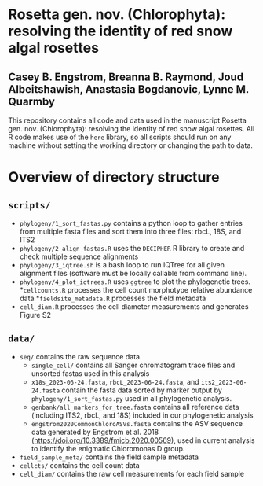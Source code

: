 # Rosetta gen. nov. (Chlorophyta): resolving the identity of red snow algal rosettes
## Casey B. Engstrom, Breanna B. Raymond, Joud Albeitshawish, Anastasia Bogdanovic, Lynne M. Quarmby

<!-- badges: start -->
<!-- badges: end -->


This repository contains all code and data used in the manuscript Rosetta gen. nov. (Chlorophyta): resolving the identity of red snow algal rosettes. All R code makes use of the `here` library, so all scripts should run on any machine without setting the working directory or changing the path to data. 

# Overview of directory structure

## `scripts/`

* `phylogeny/1_sort_fastas.py` contains a python loop to gather entries from multiple fasta files and sort them into three files: rbcL, 18S, and ITS2
* `phylogeny/2_align_fastas.R` uses the `DECIPHER` R library to create and check multiple sequence alignments
* `phylogeny/3_iqtree.sh` is a bash loop to run IQTree for all given alignment files (software must be locally callable from command line). 
* `phylogeny/4_plot_iqtrees.R` uses `ggtree` to plot the phylogenetic trees. 
*`cellcounts.R` processes the cell count morphotype relative abundance data
*`fieldsite_metadata.R` processes the field metadata
* `cell_diam.R` processes the cell diameter measurements and generates Figure S2

## `data/`

* `seq/` contains the raw sequence data. 
  * `single_cell/` contains all Sanger chromatogram trace files and unsorted fastas used in this analysis
  * `x18s_2023-06-24.fasta`, `rbcL_2023-06-24.fasta`, and `its2_2023-06-24.fasta` contain the fasta data sorted by marker output by `phylogeny/1_sort_fastas.py` used in all phylogenetic analysis.
  * `genbank/all_markers_for_tree.fasta` contains all reference data (including ITS2, rbcL, and 18S) included in our phylogenetic analysis
  * `engstrom2020CommonChloroASVs.fasta` contains the ASV sequence data generated by Engstrom et al. 2018 (https://doi.org/10.3389/fmicb.2020.00569), used in current analysis to identify the enigmatic Chloromonas D group. 
* `field_sample_meta/` contains the field sample metadata
* `cellcts/` contains the cell count data
* `cell_diam/` contains the raw cell measurements for each field sample
